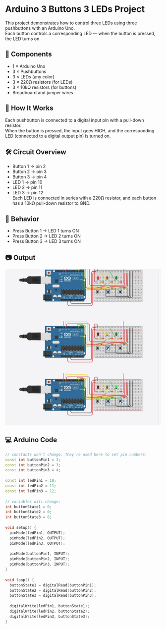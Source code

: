 # Arduino 3 Buttons 3 LEDs Project

This project demonstrates how to control three LEDs using three pushbuttons with an Arduino Uno.  
Each button controls a corresponding LED — when the button is pressed, the LED turns on.

## 🔌 Components
- 1 × Arduino Uno
- 3 × Pushbuttons
- 3 × LEDs (any color)
- 3 × 220Ω resistors (for LEDs)
- 3 × 10kΩ resistors (for buttons)
- Breadboard and jumper wires

## 🧠 How It Works
Each pushbutton is connected to a digital input pin with a pull-down resistor.  
When the button is pressed, the input goes HIGH, and the corresponding LED (connected to a digital output pin) is turned on.

## 🛠️ Circuit Overview
- Button 1 → pin 2
- Button 2 → pin 3
- Button 3 → pin 4  
- LED 1 → pin 10  
- LED 2 → pin 11  
- LED 3 → pin 12  
Each LED is connected in series with a 220Ω resistor, and each button has a 10kΩ pull-down resistor to GND.

## 🔁 Behavior
- Press Button 1 → LED 1 turns ON
- Press Button 2 → LED 2 turns ON
- Press Button 3 → LED 3 turns ON

## 📷 Output
![Output Wiring](output_wiring.jpg)

## 💻 Arduino Code

```cpp
// constants won't change. They're used here to set pin numbers:
const int buttonPin1 = 2;
const int buttonPin2 = 3;
const int buttonPin3 = 4;

const int ledPin1 = 10;
const int ledPin2 = 11;
const int ledPin3 = 12;

// variables will change:
int buttonState1 = 0;
int buttonState2 = 0;
int buttonState3 = 0;

void setup() {
  pinMode(ledPin1, OUTPUT);
  pinMode(ledPin2, OUTPUT);
  pinMode(ledPin3, OUTPUT);

  pinMode(buttonPin1, INPUT);
  pinMode(buttonPin2, INPUT);
  pinMode(buttonPin3, INPUT);
}

void loop() {
  buttonState1 = digitalRead(buttonPin1);
  buttonState2 = digitalRead(buttonPin2);
  buttonState3 = digitalRead(buttonPin3);

  digitalWrite(ledPin1, buttonState1);
  digitalWrite(ledPin2, buttonState2);
  digitalWrite(ledPin3, buttonState3);
}

